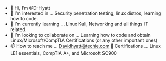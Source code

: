 - 👋 Hi, I’m @D-Hyatt
- 👀 I’m interested in ... Security penetration testing, linux distros, learning how to code.
- 🌱 I’m currently learning ... Linux Kali, Networking and all things IT related. 
- 💞️ I’m looking to collaborate on ... Learning how to code and obtain Linux/Microsoft/CompTIA Certifications (or any other important ones)
- 📫 How to reach me ... Davidhyatt@techie.com
  🧾 Certifications ... Linux LE1 essentials, CompTIA A+, and Microsoft SC900
<!---
D-Hyatt/D-Hyatt is a ✨ special ✨ repository because its `README.md` (this file) appears on your GitHub profile.
You can click the Preview link to take a look at your changes.
--->
